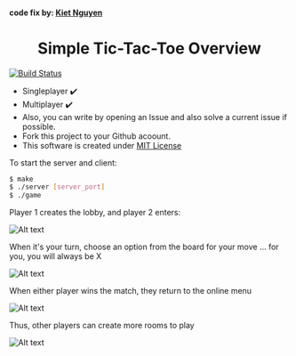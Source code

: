 #### code fix by: [Kiet Nguyen](https://github.com/KietNguyen10112000)

<h1 align="center"> Simple Tic-Tac-Toe Overview </h1>

[![Build Status](https://img.shields.io/appveyor/ci/thiagoloureiro/netcore-jwt-integrator-extension/master.svg)]()

- Singleplayer :heavy_check_mark:
- Multiplayer :heavy_check_mark:
- Also, you can write by opening an Issue and also solve a current issue if possible.
- Fork this project to your Github acoount.
- This software is created under [MIT License](https://github.com/MuriloChianfa/Tic-Tac-Toe-Multiplayer/blob/main/LICENSE)

To start the server and client: 
```bash
$ make
$ ./server [server_port]
$ ./game
```

Player 1 creates the lobby, and player 2 enters:

![Alt text](images/image3.png)

When it's your turn, choose an option from the board for your move ... for you, you will always be X

![Alt text](images/image5.png)

When either player wins the match, they return to the online menu

![Alt text](images/image4.png)

Thus, other players can create more rooms to play

![Alt text](images/image2.png)

